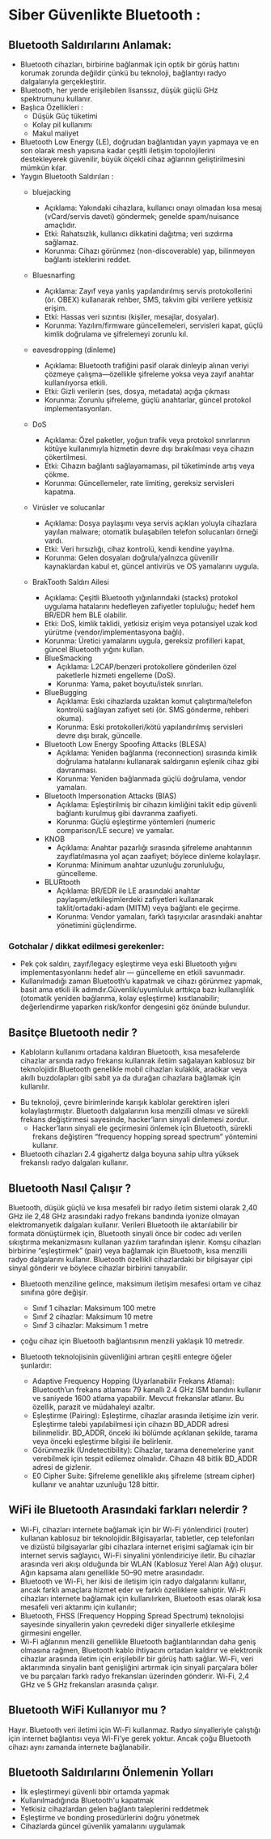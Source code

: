 # Siber Güvenlikte Bluetooth : 

## Bluetooth Saldırılarını Anlamak:
* Bluetooth cihazları, birbirine bağlanmak için optik bir görüş hattını korumak zorunda değildir çünkü bu teknoloji, bağlantıyı radyo dalgalarıyla gerçekleştirir.
* Bluetooth, her yerde erişilebilen lisanssız, düşük güçlü GHz spektrumunu kullanır.
* Başlıca Özellikleri : 
    * Düşük Güç tüketimi
    * Kolay pil kullanımı
    * Makul maliyet
* Bluetooth Low Energy (LE), doğrudan bağlantıdan yayın yapmaya ve en son olarak mesh yapısına kadar çeşitli iletişim topolojilerini destekleyerek güvenilir, büyük ölçekli cihaz ağlarının geliştirilmesini mümkün kılar.
* Yaygın Bluetooth Saldırıları : 
    * bluejacking
        * Açıklama: Yakındaki cihazlara, kullanıcı onayı olmadan kısa mesaj (vCard/servis daveti) göndermek; genelde spam/nuisance amaçlıdır.
        * Etki: Rahatsızlık, kullanıcı dikkatini dağıtma; veri sızdırma sağlamaz.
        * Korunma: Cihazı görünmez (non-discoverable) yap, bilinmeyen bağlantı isteklerini reddet.
    * Bluesnarfing
        * Açıklama: Zayıf veya yanlış yapılandırılmış servis protokollerini (ör. OBEX) kullanarak rehber, SMS, takvim gibi verilere yetkisiz erişim.
        * Etki: Hassas veri sızıntısı (kişiler, mesajlar, dosyalar).
        * Korunma: Yazılım/firmware güncellemeleri, servisleri kapat, güçlü kimlik doğrulama ve şifrelemeyi zorunlu kıl.
    * eavesdropping (dinleme)
        * Açıklama: Bluetooth trafiğini pasif olarak dinleyip alınan veriyi çözmeye çalışma—özellikle şifreleme yoksa veya zayıf anahtar kullanılıyorsa etkili.
        * Etki: Gizli verilerin (ses, dosya, metadata) açığa çıkması
        * Korunma: Zorunlu şifreleme, güçlü anahtarlar, güncel protokol implementasyonları.
    * DoS
        * Açıklama: Özel paketler, yoğun trafik veya protokol sınırlarının kötüye kullanımıyla hizmetin devre dışı bırakılması veya cihazın çökertilmesi.
        * Etki: Cihazın bağlantı sağlayamaması, pil tüketiminde artış veya çökme.
        * Korunma: Güncellemeler, rate limiting, gereksiz servisleri kapatma.

    * Virüsler ve solucanlar
        * Açıklama: Dosya paylaşımı veya servis açıkları yoluyla cihazlara yayılan malware; otomatik bulaşabilen telefon solucanları örneği vardı.
        * Etki: Veri hırsızlığı, cihaz kontrolü, kendi kendine yayılma.
        * Korunma: Gelen dosyaları doğrula/yalnızca güvenilir kaynaklardan kabul et, güncel antivirüs ve OS yamalarını uygula.
    * BrakTooth Saldırı Ailesi
        * Açıklama: Çeşitli Bluetooth yığınlarındaki (stacks) protokol uygulama hatalarını hedefleyen zafiyetler topluluğu; hedef hem BR/EDR hem BLE olabilir.
        * Etki: DoS, kimlik taklidi, yetkisiz erişim veya potansiyel uzak kod yürütme (vendor/implementasyona bağlı).
        * Korunma: Üretici yamalarını uygula, gereksiz profilleri kapat, güncel Bluetooth yığını kullan.
        * BlueSmacking
            * Açıklama: L2CAP/benzeri protokollere gönderilen özel paketlerle hizmeti engelleme (DoS).
            * Korunma: Yama, paket boyutu/istek sınırları.
        * BlueBugging
            * Açıklama: Eski cihazlarda uzaktan komut çalıştırma/telefon kontrolü sağlayan zafiyet seti (ör. SMS gönderme, rehberi okuma).
            * Korunma: Eski protokolleri/kötü yapılandırılmış servisleri devre dışı bırak, güncelle.
        * Bluetooth Low Energy Spoofing Attacks (BLESA)
            * Açıklama: Yeniden bağlanma (reconnection) sırasında kimlik doğrulama hatalarını kullanarak saldırganın eşlenik cihaz gibi davranması.
            * Korunma: Yeniden bağlanmada güçlü doğrulama, vendor yamaları.
        * Bluetooth Impersonation Attacks (BIAS)
            * Açıklama: Eşleştirilmiş bir cihazın kimliğini taklit edip güvenli bağlantı kurulmuş gibi davranma zaafiyeti.
            * Korunma: Güçlü eşleştirme yöntemleri (numeric comparison/LE secure) ve yamalar.
        * KNOB
            * Açıklama: Anahtar pazarlığı sırasında şifreleme anahtarının zayıflatılmasına yol açan zaafiyet; böylece dinleme kolaylaşır.
            * Korunma: Minimum anahtar uzunluğu zorunluluğu, güncelleme.
        * BLURtooth
            * Açıklama: BR/EDR ile LE arasındaki anahtar paylaşımı/etkileşimlerdeki zafiyetleri kullanarak taklit/ortadaki-adam (MITM) veya bağlantı ele geçirme.
            * Korunma: Vendor yamaları, farklı taşıyıcılar arasındaki anahtar yönetimini güçlendirme.

### Gotchalar / dikkat edilmesi gerekenler:

* Pek çok saldırı, zayıf/legacy eşleştirme veya eski Bluetooth yığını implementasyonlarını hedef alır — güncelleme en etkili savunmadır.
* Kullanılmadığı zaman Bluetooth’u kapatmak ve cihazı görünmez yapmak, basit ama etkili ilk adımdır.Güvenlik/uyumluluk arttıkça bazı kullanışlılık (otomatik yeniden bağlanma, kolay eşleştirme) kısıtlanabilir; değerlendirme yaparken risk/konfor dengesini göz önünde bulundur.

## Basitçe Bluetooth nedir ?
- Kabloların kullanımı ortadana kaldıran Bluetooth, kısa mesafelerde cihazlar arsında radyo frekansı kullanrak iletiim sağalayan kablosuz bir teknolojidir.Bluetooth genelikle mobil cihazları kulaklık, araökar veya akıllı buzdolapları gibi sabit ya da durağan cihazlara bağlamak için kullanılır.
* Bu teknoloji, çevre birimlerinde karışık kablolar gerektiren işleri kolaylaştırmıştır. Bluetooth dalgalarının kısa menzilli olması ve sürekli frekans değiştirmesi sayesinde, hacker’ların sinyali dinlemesi zordur.
    * Hacker’ların sinyali ele geçirmesini önlemek için Bluetooth, sürekli frekans değiştiren “frequency hopping spread spectrum” yöntemini kullanır.
* Bluetooth cihazları 2.4 gigahertz dalga boyuna sahip ultra yüksek frekanslı radyo dalgaları kullanır.

## Bluetooth Nasıl Çalışır ?
Bluetooth, düşük güçlü ve kısa mesafeli bir radyo iletim sistemi olarak 2,40 GHz ile 2,48 GHz arasındaki radyo frekans bandında iyonize olmayan elektromanyetik dalgaları kullanır. Verileri Bluetooth ile aktarılabilir bir formata dönüştürmek için, Bluetooth sinyali önce bir codec adı verilen sıkıştırma mekanizmasını kullanan yazılım tarafından işlenir. Komşu cihazları birbirine “eşleştirmek” (pair) veya bağlamak için Bluetooth, kısa menzilli radyo dalgalarını kullanır. Bluetooth özellikli cihazlardaki bir bilgisayar çipi sinyal gönderir ve böylece cihazlar birbirini tanıyabilir.
* Bluetooth menziline gelince, maksimum iletişim mesafesi ortam ve cihaz sınıfına göre değişir.
    * Sınıf 1 cihazlar: Maksimum 100 metre
    * Sınıf 2 cihazlar: Maksimum 10 metre
    * Sınıf 3 cihazlar: Maksimum 1 metre
* çoğu cihaz için Bluetooth bağlantısının menzili yaklaşık 10 metredir.

* Bluetooth teknolojisinin güvenliğini artıran çeşitli entegre öğeler şunlardır:
    * Adaptive Frequency Hopping (Uyarlanabilir Frekans Atlama): Bluetooth’un frekans atlaması 79 kanallı 2.4 GHz ISM bandını kullanır ve saniyede 1600 atlama yapabilir. Mevcut frekanslar atlanır. Bu özellik, parazit ve müdahaleyi azaltır.
    * Eşleştirme (Pairing): Eşleştirme, cihazlar arasında iletişime izin verir. Eşleştirme talebi yapılabilmesi için cihazın BD_ADDR adresi bilinmelidir. BD_ADDR, önceki iki bölümde açıklanan şekilde, tarama veya önceki eşleştirme bilgisi ile belirlenir.
    * Görünmezlik (Undetectibility): Cihazlar, tarama denemelerine yanıt verebilmek için tespit edilemez olmalıdır. Cihazın 48 bitlik BD_ADDR adresi de gizlenir.
    * E0 Cipher Suite: Şifreleme genellikle akış şifreleme (stream cipher) kullanır ve anahtar uzunluğu 128 bittir.

## WiFi ile Bluetooth Arasındaki farkları nelerdir ?
* Wi-Fi, cihazları internete bağlamak için bir Wi-Fi yönlendirici (router) kullanan kablosuz bir teknolojidir.Bilgisayarlar, tabletler, cep telefonları ve dizüstü bilgisayarlar gibi cihazlara internet erişimi sağlamak için bir internet servis sağlayıcı, Wi-Fi sinyalini yönlendiriciye iletir. Bu cihazlar arasında veri akışı olduğunda bir WLAN (Kablosuz Yerel Alan Ağı) oluşur. Ağın kapsama alanı genellikle 50–90 metre arasındadır.
* Bluetooth ve Wi-Fi, her ikisi de iletişim için radyo dalgalarını kullanır, ancak farklı amaçlara hizmet eder ve farklı özelliklere sahiptir. Wi-Fi cihazları internete bağlamak için kullanılırken, Bluetooth esas olarak kısa mesafeli veri aktarımı için kullanılır;
* Bluetooth, FHSS (Frequency Hopping Spread Spectrum) teknolojisi sayesinde sinyallerin yakın çevredeki diğer sinyallerle etkileşime girmesini engeller.
* Wi-Fi ağlarının menzili genellikle Bluetooth bağlantılarından daha geniş olmasına rağmen, Bluetooth kablo ihtiyacını ortadan kaldırır ve elektronik cihazlar arasında iletim için erişilebilir bir görüş hattı sağlar. Wi-Fi, veri aktarımında sinyalin bant genişliğini artırmak için sinyali parçalara böler ve bu parçaları farklı radyo frekansları üzerinden gönderir. Wi-Fi, 2,4 GHz ve 5 GHz frekansları arasında çalışır.

## Bluetooth WiFi Kullanıyor mu ?
Hayır. Bluetooth veri iletimi için Wi-Fi kullanmaz. Radyo sinyalleriyle çalıştığı için internet bağlantısı veya Wi-Fi’ye gerek yoktur. Ancak çoğu Bluetooth cihazı aynı zamanda internete bağlanabilir.

## Bluetooth Saldırılarını Önlemenin Yolları

* İlk eşleştirmeyi güvenli bbir ortamda yapmak
* Kullanılmadığında Bluetooth'u kapatmak
* Yetkisiz cihazlardan gelen bağlantı taleplerini reddetmek
* Eşleştirme ve bonding prosedürlerini doğru yönetmek
* Cihazlarda güncel güvenlik yamalarını uygulamak